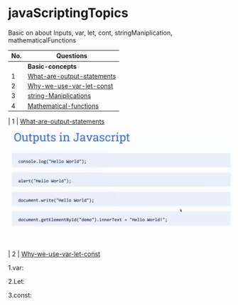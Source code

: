 # javaScriptingTopics
Basic on about Inputs, var, let, cont, stringManiplication, mathematicalFunctions 


| No.| Questions                                                                                                                                                                   |
| ---| ----------------------------------------------------------------------------------------------------------------------------------------------------------------------------------------------------------------------------------------------------------------------|
|    | **Basic-concepts**                                                                                                                                                          |                                                                                                                                                                    
| 1  | [What-are-output-statements](#)                                                                                                                                             |
| 2  | [Why-we-use-var-let-const](#)                                                                                                                                               |
| 3  | [string-Maniplications](#)                                                                                                                                                  |
| 4  | [Mathematical-functions](#)                                                                                                                                                |


| 1  | [What-are-output-statements](#) 

![](./inputfoder/image1.png)



| 2  | [Why-we-use-var-let-const](#)


1.var:



2.Let:


3.const:



                                                                                                                                                                                  
                                                                                                                                                                                  
  
